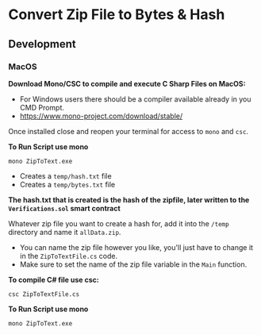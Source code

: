 # Convert Zip File to Bytes & Hash



## Development 

### MacOS
**Download Mono/CSC to compile and execute C Sharp Files on MacOS:**
- For Windows users there should be a compiler available already in you CMD Prompt.
- https://www.mono-project.com/download/stable/


Once installed close and reopen your terminal for access to `mono` and `csc`.


**To Run Script use mono**
```
mono ZipToText.exe
```

   - Creates a `temp/hash.txt` file
   - Creates a `temp/bytes.txt` file

**The hash.txt that is created is the hash of the zipfile, later written to the `Verifications.sol` smart contract**


Whatever zip file you want to create a hash for, add it into the `/temp` directory and name it `allData.zip`.

   - You can name the zip file however you like, you'll just have to change it in the `ZipToTextFile.cs` code.
   - Make sure to set the name of the zip file variable in the `Main` function.

**To compile C# file use csc:**
```
csc ZipToTextFile.cs
```

**To Run Script use mono**
```
mono ZipToText.exe
```
